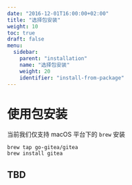 ```yaml
---
date: "2016-12-01T16:00:00+02:00"
title: "选择包安装"
weight: 10
toc: true
draft: false
menu:
  sidebar:
    parent: "installation"
    name: "选择包安装"
    weight: 20
    identifier: "install-from-package"
---
```


# 使用包安装

当前我们仅支持 macOS 平台下的 `brew` 安装

```
brew tap go-gitea/gitea
brew install gitea
```

## TBD
